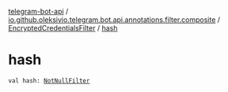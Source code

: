 [telegram-bot-api](../../index.md) / [io.github.oleksivio.telegram.bot.api.annotations.filter.composite](../index.md) / [EncryptedCredentialsFilter](index.md) / [hash](./hash.md)

# hash

`val hash: `[`NotNullFilter`](../../io.github.oleksivio.telegram.bot.api.annotations.filter.primitive/-not-null-filter/index.md)